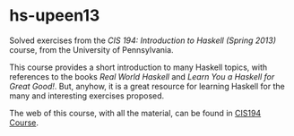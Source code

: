 # hs-upeen13
Solved exercises from the _CIS 194: Introduction to Haskell (Spring 2013)_ course, from the University of Pennsylvania.

This course provides a short introduction to many Haskell topics, with references to the books _Real World Haskell_ and _Learn You a Haskell for Great Good!_. But, anyhow, it is a great resource for learning Haskell for the many and interesting exercises proposed.

The web of this course, with all the material, can be found in [CIS194 Course](https://www.cis.upenn.edu/~cis1940/spring13/).